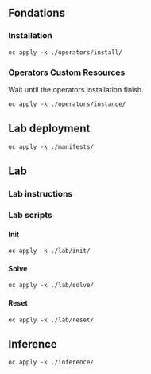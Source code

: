 ## Fondations

### Installation

```shell
oc apply -k ./operators/install/
```

### Operators Custom Resources

Wait until the operators installation finish.

```shell
oc apply -k ./operators/instance/
```

## Lab deployment

```shell
oc apply -k ./manifests/
```

## Lab

### Lab instructions

### Lab scripts

#### Init

```shell
oc apply -k ./lab/init/
```

#### Solve

```shell
oc apply -k ./lab/solve/
```

#### Reset

```shell
oc apply -k ./lab/reset/
```

## Inference

```shell
oc apply -k ./inference/
```